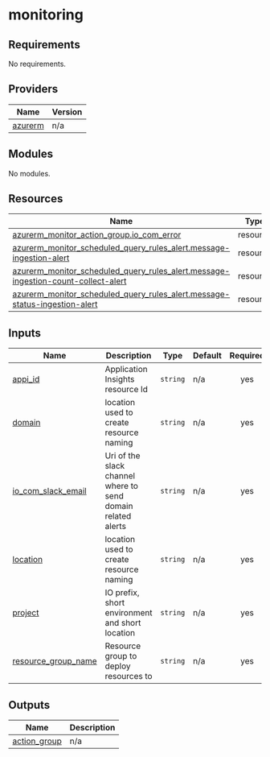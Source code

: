 # monitoring

<!-- BEGIN_TF_DOCS -->
## Requirements

No requirements.

## Providers

| Name | Version |
|------|---------|
| <a name="provider_azurerm"></a> [azurerm](#provider\_azurerm) | n/a |

## Modules

No modules.

## Resources

| Name | Type |
|------|------|
| [azurerm_monitor_action_group.io_com_error](https://registry.terraform.io/providers/hashicorp/azurerm/latest/docs/resources/monitor_action_group) | resource |
| [azurerm_monitor_scheduled_query_rules_alert.message-ingestion-alert](https://registry.terraform.io/providers/hashicorp/azurerm/latest/docs/resources/monitor_scheduled_query_rules_alert) | resource |
| [azurerm_monitor_scheduled_query_rules_alert.message-ingestion-count-collect-alert](https://registry.terraform.io/providers/hashicorp/azurerm/latest/docs/resources/monitor_scheduled_query_rules_alert) | resource |
| [azurerm_monitor_scheduled_query_rules_alert.message-status-ingestion-alert](https://registry.terraform.io/providers/hashicorp/azurerm/latest/docs/resources/monitor_scheduled_query_rules_alert) | resource |

## Inputs

| Name | Description | Type | Default | Required |
|------|-------------|------|---------|:--------:|
| <a name="input_appi_id"></a> [appi\_id](#input\_appi\_id) | Application Insights resource Id | `string` | n/a | yes |
| <a name="input_domain"></a> [domain](#input\_domain) | location used to create resource naming | `string` | n/a | yes |
| <a name="input_io_com_slack_email"></a> [io\_com\_slack\_email](#input\_io\_com\_slack\_email) | Uri of the slack channel where to send domain related alerts | `string` | n/a | yes |
| <a name="input_location"></a> [location](#input\_location) | location used to create resource naming | `string` | n/a | yes |
| <a name="input_project"></a> [project](#input\_project) | IO prefix, short environment and short location | `string` | n/a | yes |
| <a name="input_resource_group_name"></a> [resource\_group\_name](#input\_resource\_group\_name) | Resource group to deploy resources to | `string` | n/a | yes |

## Outputs

| Name | Description |
|------|-------------|
| <a name="output_action_group"></a> [action\_group](#output\_action\_group) | n/a |
<!-- END_TF_DOCS -->
